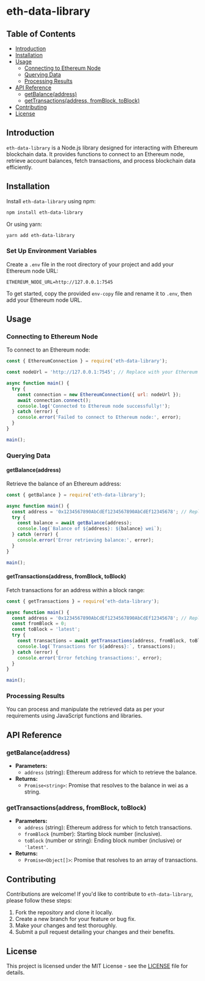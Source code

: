 # eth-data-library
## Table of Contents
- [Introduction](#introduction)
- [Installation](#installation)
- [Usage](#usage)
  - [Connecting to Ethereum Node](#connecting-to-ethereum-node)
  - [Querying Data](#querying-data)
  - [Processing Results](#processing-results)
- [API Reference](#api-reference)
  - [getBalance(address)](#getbalanceaddress)
  - [getTransactions(address, fromBlock, toBlock)](#gettransactionsaddress-fromblock-toblock)
- [Contributing](#contributing)
- [License](#license)

## Introduction
`eth-data-library` is a Node.js library designed for interacting with Ethereum blockchain data. It provides functions to connect to an Ethereum node, retrieve account balances, fetch transactions, and process blockchain data efficiently.

## Installation
Install `eth-data-library` using npm:

```bash
npm install eth-data-library
```

Or using yarn:

```bash
yarn add eth-data-library
```

### Set Up Environment Variables

Create a `.env` file in the root directory of your project and add your Ethereum node URL:

```
ETHEREUM_NODE_URL=http://127.0.0.1:7545
```
To get started, copy the provided `env-copy` file and rename it to `.env`, then add your Ethereum node URL.

## Usage
### Connecting to Ethereum Node
To connect to an Ethereum node:

```javascript
const { EthereumConnection } = require('eth-data-library');

const nodeUrl = 'http://127.0.0.1:7545'; // Replace with your Ethereum node URL

async function main() {
  try {
    const connection = new EthereumConnection({ url: nodeUrl });
    await connection.connect();
    console.log('Connected to Ethereum node successfully!');
  } catch (error) {
    console.error('Failed to connect to Ethereum node:', error);
  }
}

main();
```

### Querying Data
#### getBalance(address)
Retrieve the balance of an Ethereum address:

```javascript
const { getBalance } = require('eth-data-library');

async function main() {
  const address = '0x1234567890AbCdEf1234567890AbCdEf12345678'; // Replace with your node address
  try {
    const balance = await getBalance(address);
    console.log(`Balance of ${address}: ${balance} wei`);
  } catch (error) {
    console.error('Error retrieving balance:', error);
  }
}

main();
```

#### getTransactions(address, fromBlock, toBlock)
Fetch transactions for an address within a block range:

```javascript
const { getTransactions } = require('eth-data-library');

async function main() {
  const address = '0x1234567890AbCdEf1234567890AbCdEf12345678'; // Replace with your node address
  const fromBlock = 0;
  const toBlock = 'latest';
  try {
    const transactions = await getTransactions(address, fromBlock, toBlock);
    console.log(`Transactions for ${address}:`, transactions);
  } catch (error) {
    console.error('Error fetching transactions:', error);
  }
}

main();
```

### Processing Results
You can process and manipulate the retrieved data as per your requirements using JavaScript functions and libraries.

## API Reference
### getBalance(address)
- **Parameters:**
  - `address` (string): Ethereum address for which to retrieve the balance.
- **Returns:**
  - `Promise<string>`: Promise that resolves to the balance in wei as a string.

### getTransactions(address, fromBlock, toBlock)
- **Parameters:**
  - `address` (string): Ethereum address for which to fetch transactions.
  - `fromBlock` (number): Starting block number (inclusive).
  - `toBlock` (number or string): Ending block number (inclusive) or `'latest'`.
- **Returns:**
  - `Promise<Object[]>`: Promise that resolves to an array of transactions.

## Contributing
Contributions are welcome! If you'd like to contribute to `eth-data-library`, please follow these steps:
1. Fork the repository and clone it locally.
2. Create a new branch for your feature or bug fix.
3. Make your changes and test thoroughly.
4. Submit a pull request detailing your changes and their benefits.

## License
This project is licensed under the MIT License - see the [LICENSE](LICENSE) file for details.